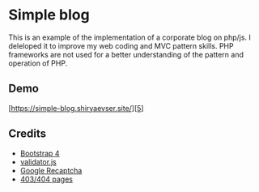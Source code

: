 # Simple blog
This is an example of the implementation of a corporate blog on php/js.
I deleloped it to improve my web coding and MVC pattern skills. PHP frameworks are not used for a better understanding of the pattern and operation of PHP.

## Demo
[https://simple-blog.shiryaevser.site/][5]

## Credits
* [Bootstrap 4][1]
* [validator.js][2]
* [Google Recaptcha][3]
* [403/404 pages][4]




[1]: https://getbootstrap.com/
[2]: https://github.com/1000hz/bootstrap-validator
[3]: https://github.com/google/recaptcha
[4]: https://codepen.io/juliepark/pen/erOoeZ
[5]: https://simple-blog.shiryaevser.site/
